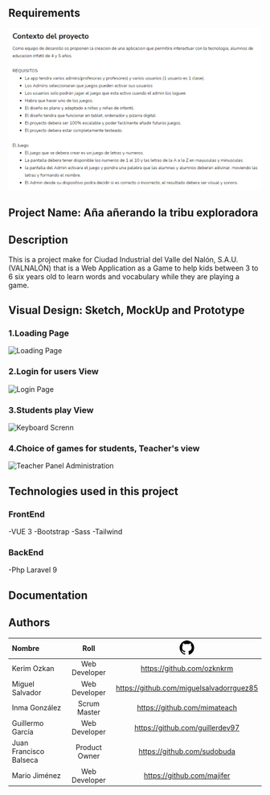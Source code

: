 ## Requirements

<img src="./src/assets/img/contexto-proyecto.png">

## Project Name: Aña añerando la tribu exploradora

## Description
  This is a project make for Ciudad Industrial del Valle del Nalón, S.A.U. (VALNALÓN) that is a Web Application as a Game to help kids between 3 to 6 six years old to learn words and vocabulary while they are playing a game.
  
  
  
## Visual Design: Sketch, MockUp and Prototype
### 1.Loading Page
![Loading Page](https://user-images.githubusercontent.com/104347185/190474172-6546d20b-67a3-42fb-96e6-ed1d8542af75.png)
### 2.Login for users View
![Login Page](https://user-images.githubusercontent.com/104347185/190474183-87d80ad8-016f-48f2-a1b0-83f71e243761.png)
### 3.Students play View
![Keyboard Screnn](https://user-images.githubusercontent.com/104347185/190477618-49362f4f-371f-4594-b231-82d2a453f386.png)
### 4.Choice of games for students, Teacher's view
![Teacher Panel Administration](https://user-images.githubusercontent.com/104347185/190479045-a97d25c4-c60f-4b3d-96e6-621a966776ef.png)



  
  
## Technologies used in this project
### FrontEnd 
   -VUE 3 
   -Bootstrap
   -Sass
   -Tailwind
### BackEnd 
   -Php Laravel 9
  

## Documentation

 
## Authors

| Nombre | Roll | <img src="https://github.com/Yelose/Yelose/blob/main/img/github.png" width="30px" height="30px"> |
| :--- | :---: | :---: |
| Kerim Ozkan| Web Developer | https://github.com/ozknkrm |
| Miguel Salvador | Web Developer| https://github.com/miguelsalvadorrguez85 |
| Inma González | Scrum Master | https://github.com/mimateach |
| Guillermo García | Web Developer | https://github.com/guillerdev97 |
| Juan Francisco Balseca  | Product Owner| https://github.com/sudobuda |
| Mario Jiménez  | Web Developer| https://github.com/majifer |
